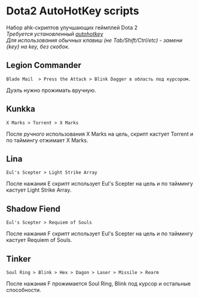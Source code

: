 # Dota2 AutoHotKey scripts

Набор ahk-скриптов улучшающих геймплей Dota 2  
*Требуется установленный [autohotkey](https://www.autohotkey.com/)*  
*Для использования обычных клавиш (не Tab/Shift/Ctrl/etc) - замени {*key*} на *key*, без скобок.*

## Legion Commander
```
Blade Mail  > Press the Attack > Blink Dagger в область под курсором.
```
Дуэль нужно прожимать вручную.  

## Kunkka
```
X Marks > Torrent > X Marks  
```
После *ручного* использования X Marks на цель, скрипт кастует Torrent и по таймингу отжимает X Marks.  

## Lina
```
Eul's Scepter > Light Strike Array
```
После нажания E скрипт использует Eul's Scepter на цель и по таймингу кастует Light Strike Array.  

## Shadow Fiend
```
Eul's Scepter > Requiem of Souls
```
После нажания F скрипт использует Eul's Scepter на цель и по таймингу кастует Requiem of Souls.

## Tinker
```
Soul Ring > Blink > Hex > Dagon > Laser > Missile > Rearm
```
После нажания F прожимается Soul Ring, Blink под курсор и остальные способности. 
